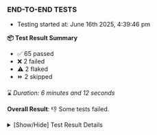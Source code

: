 ### END-TO-END TESTS

- Testing started at: June 16th 2025, 4:39:46 pm

**📦 Test Result Summary**

- ✅ 65 passed
- ❌ 2 failed
- ⚠️ 2 flaked
- ⏩ 2 skipped

⌛ _Duration: 6 minutes and 12 seconds_

**Overall Result**: 👎 Some tests failed.



<details>
    <summary>[Show/Hide] Test Result Details</summary>
    <div markdown="1">

| Test | Browser | Test Case | Tags | Result |
| :---: | :---: | :--- | :---: | :---: |
| 1 | chromium-meshery-provider | Transition to disconnected state and then back to connected state | unstable | ⚠️ |
| 2 | chromium-meshery-provider | Transition to ignored state and then back to connected state | unstable | ⚠️ |
| 3 | chromium-meshery-provider | Transition to not found state and then back to connected state | unstable | ⚠️ |
| 4 | chromium-meshery-provider | Delete Kubernetes cluster connections | unstable | ⚠️ |
| 5 | chromium-local-provider | Add a cluster connection by uploading kubeconfig file | unstable | ⚠️ |
| 6 | chromium-local-provider | Transition to disconnected state and then back to connected state | unstable | ⚠️ |
| 7 | chromium-local-provider | Transition to ignored state and then back to connected state | unstable | ⚠️ |
| 8 | chromium-local-provider | Transition to not found state and then back to connected state | unstable | ⚠️ |
| 9 | chromium-local-provider | Delete Kubernetes cluster connections | unstable | ⚠️ |
| 10 | chromium-meshery-provider | Compare test of a performance profile with load generator &quot;fortio&quot; and service mesh &quot;None&quot; |  | ❌ |
| 11 | chromium-meshery-provider | Delete a performance profile with load generator &quot;fortio&quot; and service mesh &quot;None&quot; |  | ➖ |
| 12 | chromium-local-provider | Compare test of a performance profile with load generator &quot;fortio&quot; and service mesh &quot;None&quot; |  | ❌ |
| 13 | chromium-local-provider | Delete a performance profile with load generator &quot;fortio&quot; and service mesh &quot;None&quot; |  | ➖ |

</div>
</details>


<!-- To see the full report, please visit our CI/CD pipeline with reporter. -->